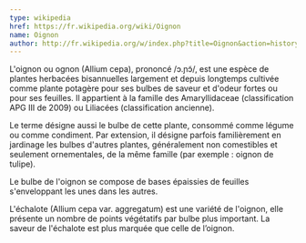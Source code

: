 ```yaml
---
type: wikipedia
href: https://fr.wikipedia.org/wiki/Oignon
name: Oignon
author: http://fr.wikipedia.org/w/index.php?title=Oignon&action=history
---
```

L'oignon ou ognon (Allium cepa), prononcé /ɔ.ɲɔ̃/, est une espèce de plantes herbacées bisannuelles largement et depuis longtemps cultivée comme plante potagère pour ses bulbes de saveur et d'odeur fortes ou pour ses feuilles. Il appartient à la famille des Amaryllidaceae (classification APG III de 2009) ou Liliacées (classification ancienne).

Le terme désigne aussi le bulbe de cette plante, consommé comme légume ou comme condiment. Par extension, il désigne parfois familièrement en jardinage les bulbes d'autres plantes, généralement non comestibles et seulement ornementales, de la même famille (par exemple : oignon de tulipe).

Le bulbe de l'oignon se compose de bases épaissies de feuilles s'enveloppant les unes dans les autres.

L'échalote (Allium cepa var. aggregatum) est une variété de l'oignon, elle présente un nombre de points végétatifs par bulbe plus important. La saveur de l'échalote est plus marquée que celle de l’oignon.